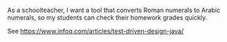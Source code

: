 As a schoolteacher, I want a tool that converts Roman numerals to Arabic numerals, so my students can check their homework grades quickly.

See https://www.infoq.com/articles/test-driven-design-java/